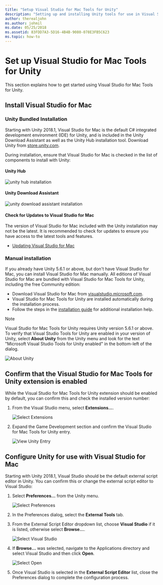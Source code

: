 ```yaml
---
title: "Setup Visual Studio for Mac Tools for Unity"
description: "Setting up and installing Unity tools for use in Visual Studio for Mac"
author: therealjohn
ms.author: johmil
ms.date: 05/25/2018
ms.assetid: 83FDD7A3-5D16-4B4B-9080-078E3FB5C623
ms.topic: how-to
---
```

# Set up Visual Studio for Mac Tools for Unity

This section explains how to get started using Visual Studio for Mac Tools for Unity.

## Install Visual Studio for Mac

### Unity Bundled Installation

Starting with Unity 2018.1, Visual Studio for Mac is the default C# integrated development environment (IDE) for Unity, and is included in the Unity Download Assistant as well as the Unity Hub installation tool. Download Unity from [store.unity.com](https://store.unity.com/).

During installation, ensure that Visual Studio for Mac is checked in the list of components to install with Unity:

#### Unity Hub

![unity hub installation](media/setup-vsmac-tools-unity-image7.png)

#### Unity Download Assistant

![unity download assistant installation](media/setup-vsmac-tools-unity-image8.png)

#### Check for Updates to Visual Studio for Mac

The version of Visual Studio for Mac included with the Unity installation may not be the latest. It is recommended to check for updates to ensure you have access to the latest tools and features.

* [Updating Visual Studio for Mac](update.md)

### Manual installation

If you already have Unity 5.6.1 or above, but don't have Visual Studio for Mac, you can install Visual Studio for Mac manually. All editions of Visual Studio for Mac are bundled with Visual Studio for Mac Tools for Unity, including the free Community edition:

* Download Visual Studio for Mac from [visualstudio.microsoft.com](https://visualstudio.microsoft.com/).
* Visual Studio for Mac Tools for Unity are installed automatically during the installation process.
* Follow the steps in the [installation guide](./installation.md?view=vsmac-2017&preserve-view=true) for additional installation help.

> [!NOTE]
> Visual Studio for Mac Tools for Unity requires Unity version 5.6.1 or above. To verify that Visual Studio Tools for Unity are enabled in your version of Unity, select **About Unity** from the Unity menu and look for the text "Microsoft Visual Studio Tools for Unity enabled" in the bottom-left of the dialog.
>
> ![About Unity](media/setup-vsmac-tools-unity-image3.png)

## Confirm that the Visual Studio for Mac Tools for Unity extension is enabled

While the Visual Studio for Mac Tools for Unity extension should be enabled by default, you can confirm this and check the installed version number:

1. From the Visual Studio menu, select **Extensions...**.

   ![Select Extensions](media/setup-vsmac-tools-unity-image1.png)

2. Expand the Game Development section and confirm the Visual Studio for Mac Tools for Unity entry.

   ![View Unity Entry](media/setup-vsmac-tools-unity-image2.png)

## Configure Unity for use with Visual Studio for Mac

Starting with Unity 2018.1, Visual Studio should be the default external script editor in Unity. You can confirm this or change the external script editor to Visual Studio:

1. Select **Preferences...** from the Unity menu.

   ![Select Preferences](media/setup-vsmac-tools-unity-image4.png)

2. In the Preferences dialog, select the **External Tools** tab.

3. From the External Script Editor dropdown list, choose **Visual Studio** if it is listed, otherwise select **Browse...**.

   ![Select Visual Studio](media/setup-vsmac-tools-unity-image5.png)

4. If **Browse...** was selected, navigate to the Applications directory and select Visual Studio and then click **Open**.

   ![Select Open](media/setup-vsmac-tools-unity-image6.png)

5. Once Visual Studio is selected in the **External Script Editor** list, close the Preferences dialog to complete the configuration process.